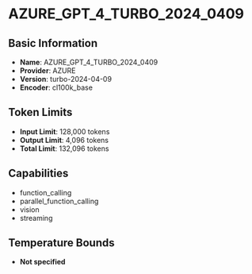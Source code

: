 # AZURE_GPT_4_TURBO_2024_0409

## Basic Information
- **Name**: AZURE_GPT_4_TURBO_2024_0409
- **Provider**: AZURE
- **Version**: turbo-2024-04-09
- **Encoder**: cl100k_base

## Token Limits
- **Input Limit**: 128,000 tokens
- **Output Limit**: 4,096 tokens
- **Total Limit**: 132,096 tokens

## Capabilities
- function_calling
- parallel_function_calling
- vision
- streaming


## Temperature Bounds
- **Not specified**






